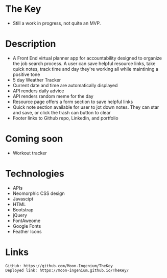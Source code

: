 # The Key
* Still a work in progress, not quite an MVP.
# Description
* A Front End virtual planner app for accountability designed to organize the job search process. A user can save helpful resource links, take quick notes, track time and day they're working all while maintining a positive tone
* 5 day Weather Tracker
* Current date and time are automatically displayed
* API renders daily advice
* API renders random meme for the day
* Resource page offers a form section to save helpful links
* Quick note section available for user to jot down notes. They can star and save, or click the trash can button to clear
* Footer links to Github repo, Linkedin, and portfolio

# Coming soon

* Workout tracker

# Technologies
* APIs
* Neomorphic CSS design
* Javascipt
* HTML
* Bootstrap
* jQuery
* FontAweome
* Google Fonts
* Feather Icons

# Links

    GitHub: https://github.com/Moon-Ingenium/TheKey
    Deployed link: https://moon-ingenium.github.io/TheKey/

